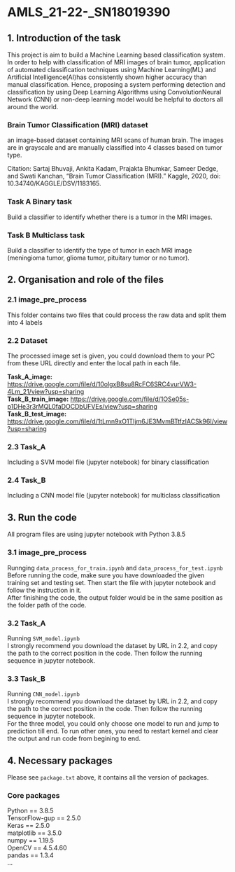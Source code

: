 # AMLS_21-22-_SN18019390

## 1. Introduction of the task
This project is aim to build a Machine Learning based classification system. In order to help with classification of MRI images of brain tumor, application of automated classification techniques using Machine Learning(ML) and Artificial Intelligence(AI)has consistently shown higher accuracy than manual classification. Hence, proposing a system performing detection and classification by using Deep Learning Algorithms using ConvolutionNeural Network (CNN) or non-deep learning model would be helpful to doctors all around the world.
### Brain Tumor Classification (MRI) dataset
an image-based dataset containing MRI scans of human brain. The images are in grayscale and are manually classified into 4 classes based on tumor type.  

Citation: Sartaj Bhuvaji, Ankita Kadam, Prajakta Bhumkar, Sameer Dedge, and Swati Kanchan, “Brain Tumor Classification (MRI).” Kaggle, 2020, doi: 10.34740/KAGGLE/DSV/1183165.
### Task A Binary task
Build a classifier to identify whether there is a tumor in the MRI images.
### Task B Multiclass task
Build a classifier to identify the type of tumor in each MRI image (meningioma tumor, glioma tumor, pituitary tumor or no tumor).

## 2. Organisation and role of the files

### 2.1 image_pre_process
This folder contains two files that could process the raw data and split them into 4 labels

### 2.2 Dataset
The processed image set is given, you could download them to your PC from these URL directly and enter the local path in each file.  

**Task_A_image:** https://drive.google.com/file/d/10olgxB8su8RcFC6SRC4vurVW3-4Lm_21/view?usp=sharing  
**Task_B_train_image:** https://drive.google.com/file/d/1OSe05s-p1DHe3r3rMQL0faDOCDbUFVEs/view?usp=sharing  
**Task_B_test_image:** https://drive.google.com/file/d/1tLmn9xO1TIjm6JE3MvmBTtfzIACSk96I/view?usp=sharing  

### 2.3 Task_A
Including a SVM model file (jupyter notebook) for binary classification

### 2.4 Task_B
Including a CNN model file (jupyter notebook) for multiclass classification

## 3. Run the code
All program files are using jupyter notebook with Python 3.8.5

### 3.1 image_pre_process
Runnging `data_process_for_train.ipynb` and `data_process_for_test.ipynb`  
Before running the code, make sure you have downloaded the given training set and testing set. Then start the file with jupyter notebook and follow the instruction in it.  
After finishing the code, the output folder would be in the same position as the folder path of the code.
### 3.2 Task_A
Running `SVM_model.ipynb`  
I strongly recommend you download the dataset by URL in 2.2, and copy the path to the correct position in the code. Then follow the running sequence in jupyter notebook.
### 3.3 Task_B
Running `CNN_model.ipynb`  
I strongly recommend you download the dataset by URL in 2.2, and copy the path to the correct position in the code. Then follow the running sequence in jupyter notebook.  
For the three model, you could only choose one model to run and jump to prediction till end. To run other ones, you need to restart kernel and clear the output and run code from begining to end.

## 4. Necessary packages
Please see `package.txt` above, it contains all the version of packages.
### Core packages
Python == 3.8.5  
TensorFlow-gup == 2.5.0  
Keras == 2.5.0  
matplotlib == 3.5.0  
numpy == 1.19.5  
OpenCV == 4.5.4.60  
pandas == 1.3.4  
...
